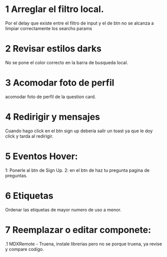 # 1 Arreglar el filtro local.
Por el delay que existe entre el filtro de input y el de btn no se alcanza a limpiar
correctamente los searchs params

# 2 Revisar estilos darks
No se pone el color correcto en la barra de busqueda local.

# 3 Acomodar foto de perfil
acomodar foto de perfil de la question card. 

# 4 Redirigir y mensajes
Cuando hago click en el btn sign up deberia salir un toast ya que le doy click y tarda al redirigir.

# 5 Eventos Hover:
1: Ponerle al btn de Sign Up.
2: en el btn de haz tu pregunta pagina de preguntas.

# 6 Etiquetas
Ordenar las etiquetas de mayor numero de uso a menor.

# 7 Reemplazar o editar componete:
.1 MDXRemote - Truena, instale librerias pero no se porque truena, ya revise y compare codigo.